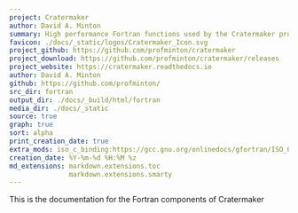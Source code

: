 ```yaml
---
project: Cratermaker
author: David A. Minton
summary: High performance Fortran functions used by the Cratermaker project via ISO_C_BINDING interfaces and Cython.
favicon: ./docs/_static/logos/Cratermaker_Icon.svg
project_github: https://github.com/profminton/cratermaker
project_download: https://github.com/profminton/cratermaker/releases
project_website: https://cratermaker.readthedocs.io
author: David A. Minton
github: https://github.com/profminton/
src_dir: fortran
output_dir: ./docs/_build/html/fortran
media_dir: ./docs/_static
source: true
graph: true
sort: alpha
print_creation_date: true
extra_mods: iso_c_binding:https://gcc.gnu.org/onlinedocs/gfortran/ISO_005fC_005fBINDING.html
creation_date: %Y-%m-%d %H:%M %z
md_extensions: markdown.extensions.toc
               markdown.extensions.smarty
---
```


This is the documentation for the Fortran components of Cratermaker
